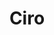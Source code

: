 ---
title: Ciro
date: 
draft: false

# descripcion
description : Aros de plata y cristal engarzado

materials: Plata 925

color: Plateado y cristal

dimensions: 2,8cm largo

code: 01-07-0398

type: "Aros"

categories: []

price: $3.270,00

price_eftvo: $2.780,00

# Images
# first image will be shown in the product page
images:
  # - image: "images/path_to_image"
  # La ubicacion de las imagenes es imagenes/Aros/Aros.Cristal/01-07-0398-ciro
  - image: "./images/aros/cristal/01-07-0398-redondo-4-cristales-grande_a.JPG"
  - image: "./images/aros/cristal/01-07-0398-redondo-4-cristales-grande_b.JPG"
---